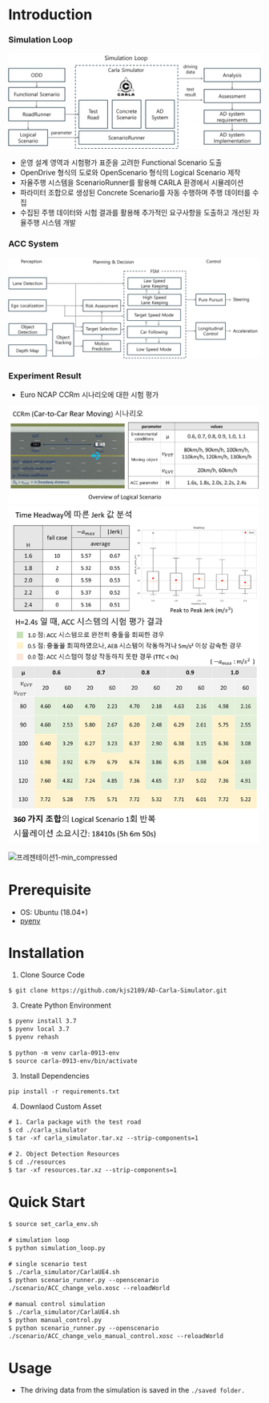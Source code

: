 # Introduction 
### Simulation Loop 
![simulation loop](./src/simulation_loop.png) 
* 운영 설계 영역과 시험평가 표준을 고려한 Functional Scenario 도출 
* OpenDrive 형식의 도로와 OpenScenario 형식의 Logical Scenario 제작 
* 자율주행 시스템을 ScenarioRunner를 활용해 CARLA 환경에서 시뮬레이션 
* 파라미터 조합으로 생성된 Concrete Scenario를 자동 수행하며 주행 데이터를 수집 
* 수집된 주행 데이터와 시험 결과를 활용해 추가적인 요구사항을 도출하고 개선된 자율주행 시스템 개발 
### ACC System 
![ad system](./src/ad_system.png)
### Experiment Result 
* Euro NCAP CCRm 시나리오에 대한 시험 평가
<img src="./src/CCRm_scenario.png" alt="CCRm scenario" width="500"/>
<img src="./src/test_result.png" alt="Euro NCAP test result" width="500"/>

![프레젠테이션1-min_compressed](https://github.com/user-attachments/assets/fc6d5a32-d802-45cc-a832-c457eeeb8efb)

# Prerequisite 
* OS: Ubuntu (18.04+)
* [pyenv](https://github.com/pyenv/pyenv) 

# Installation 
1. Clone Source Code
```
$ git clone https://github.com/kjs2109/AD-Carla-Simulator.git
```
3. Create Python Environment 
```
$ pyenv install 3.7 
$ pyenv local 3.7
$ pyenv rehash 

$ python -m venv carla-0913-env 
$ source carla-0913-env/bin/activate
```
3. Install Dependencies
```
pip install -r requirements.txt
```
4. Downlaod Custom Asset 
```
# 1. Carla package with the test road
$ cd ./carla_simulator 
$ tar -xf carla_simulator.tar.xz --strip-components=1

# 2. Object Detection Resources
$ cd ./resources 
$ tar -xf resources.tar.xz --strip-components=1
```
# Quick Start 
```
$ source set_carla_env.sh 

# simulation loop 
$ python simulation_loop.py 

# single scenario test 
$ ./carla_simulator/CarlaUE4.sh
$ python scenario_runner.py --openscenario ./scenario/ACC_change_velo.xosc --reloadWorld 

# manual control simulation 
$ ./carla_simulator/CarlaUE4.sh
$ python manual_control.py 
$ python scenario_runner.py --openscenario ./scenario/ACC_change_velo_manual_control.xosc --reloadWorld 
```

# Usage 
* The driving data from the simulation is saved in the ```./saved folder.```

